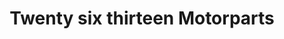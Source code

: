 ---
title: "Twenty six thirteen Motorparts"
url: /dumaguete/twenty-six-thirteen-motorparts/
shop: motorcycle
---